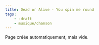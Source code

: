 ```yaml
---
title: Dead or Alive - You spin me round
tags:
    - -draft
    - musique/chanson
---
```


Page créée automatiquement, mais vide.
